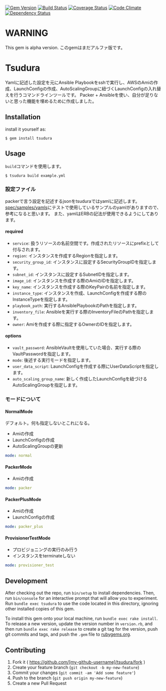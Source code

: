 [![Gem Version](https://badge.fury.io/rb/tsudura.svg)](http://badge.fury.io/rb/tsudura) [![Build Status](https://travis-ci.org/onigra/tsudura.svg)](https://travis-ci.org/onigra/tsudura) [![Coverage Status](https://coveralls.io/repos/onigra/tsudura/badge.svg?branch=master)](https://coveralls.io/r/onigra/tsudura?branch=master) [![Code Climate](https://codeclimate.com/github/onigra/tsudura/badges/gpa.svg)](https://codeclimate.com/github/onigra/tsudura) [![Dependency Status](https://gemnasium.com/onigra/tsudura.svg)](https://gemnasium.com/onigra/tsudura)

# WARNING

This gem is alpha version.
このgemはまだアルファ版です。

# Tsudura

Yamlに記述した設定を元にAnsible Playbookをsshで実行し、AWSのAmiの作成、LaunchConfigの作成、AutoScalingGroupに紐づくLaunchConfigの入れ替えを行うコマンドラインツールです。
Packer + Ansibleを使い、自分が足りないと思った機能を埋めるために作成しました。

## Installation

install it yourself as:

    $ gem install tsudura

## Usage

`build`コマンドを使用します。

```sh
$ tsudura build example.yml
```

### 設定ファイル

packerで言う設定を記述するjsonをtsuduraではyamlに記述します。
[spec/samples/yamls](https://github.com/onigra/tsudura/tree/master/spec/samples/yamls)にテストで使用しているサンプルのyamlがありますので、参考になると思います。
また、yamlはERBの記法が使用できるようにしてあります。

#### required

- `service`: 扱うリソースの名前空間です。作成されたリソースにprefixとして付与されます。
- `region`: インスタンスを作成するRegionを指定します。
- `security_group_id`: インスタンスに設定するSecurityGroupIDを指定します。
- `subnet_id`: インスタンスに設定するSubnetIDを指定します。
- `image_id`: インスタンスを作成する際のAmiのIDを指定します。
- `key_name`: インスタンスを作成する際のKeyPairの名前を指定します。
- `instance_type`: インスタンスを作成、LaunchConfigを作成する際のInstanceTypeを指定します。
- `playbook_path`: 実行するAnsiblePlaybookのPathを指定します。
- `inventory_file`: Ansibleを実行する際のInventoryFileのPathを指定します。
- `owner`: Amiを作成する際に指定するOwnerのIDを指定します。

#### options

- `vault_password`: AnsibleVaultを使用していた場合、実行する際のVaultPasswordを指定します。
- `mode`: 後述する実行モードを指定します。
- `user_data_script`: LaunchConfigを作成する際にUserDataScriptを指定します。
- `auto_scaling_group_name`: 新しく作成したLaunchConfigを紐づけるAutoScalingGroupを指定します。

### モードについて

#### NormalMode

デフォルト。何も指定しないとこれになる。

- Amiの作成
- LaunchConfigの作成
- AutoScalingGroupの更新

```yaml
mode: normal
```

#### PackerMode

- Amiの作成

```yaml
mode: packer
```

#### PackerPlusMode

- Amiの作成
- LaunchConfigの作成

```yaml
mode: packer_plus
```

#### ProvisionerTestMode

- プロビジョニングの実行のみ行う
- インスタンスをterminateしない

```yaml
mode: provisioner_test
```

## Development

After checking out the repo, run `bin/setup` to install dependencies. Then, run `bin/console` for an interactive prompt that will allow you to experiment. Run `bundle exec tsudura` to use the code located in this directory, ignoring other installed copies of this gem.

To install this gem onto your local machine, run `bundle exec rake install`. To release a new version, update the version number in `version.rb`, and then run `bundle exec rake release` to create a git tag for the version, push git commits and tags, and push the `.gem` file to [rubygems.org](https://rubygems.org).

## Contributing

1. Fork it ( https://github.com/[my-github-username]/tsudura/fork )
2. Create your feature branch (`git checkout -b my-new-feature`)
3. Commit your changes (`git commit -am 'Add some feature'`)
4. Push to the branch (`git push origin my-new-feature`)
5. Create a new Pull Request
